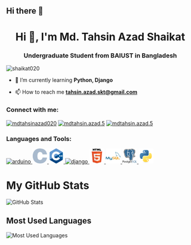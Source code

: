 ## Hi there 👋


<h1 align="center">Hi 👋, I'm Md. Tahsin Azad Shaikat</h1>
<h3 align="center">Undergraduate Student from BAIUST in Bangladesh</h3>

<p align="left"> <img src="https://komarev.com/ghpvc/?username=shaikat020&label=Profile%20views&color=0e75b6&style=flat" alt="shaikat020" /> </p>



- 🌱 I’m currently learning **Python, Django**

- 📫 How to reach me **tahsin.azad.skt@gmail.com**

<h3 align="left">Connect with me:</h3>
<p align="left">
<a href="https://linkedin.com/in/mdtahsinazad020" target="_blank"><img align="center" src="https://raw.githubusercontent.com/rahuldkjain/github-profile-readme-generator/master/src/images/icons/Social/linked-in-alt.svg" alt="mdtahsinazad020" height="30" width="40" /></a>
<a href="https://fb.com/mdtahsin.azad.5" target="_blank"><img align="center" src="https://raw.githubusercontent.com/rahuldkjain/github-profile-readme-generator/master/src/images/icons/Social/facebook.svg" alt="mdtahsin.azad.5" height="30" width="40" /></a>
<a href="https://instagram.com/mdtahsin.azad.5" target="_blank"><img align="center" src="https://raw.githubusercontent.com/rahuldkjain/github-profile-readme-generator/master/src/images/icons/Social/instagram.svg" alt="mdtahsin.azad.5" height="30" width="40" /></a>
</p>

<h3 align="left">Languages and Tools:</h3>
<p align="left"> <a href="https://www.arduino.cc/" target="_blank" rel="noreferrer"> <img src="https://cdn.worldvectorlogo.com/logos/arduino-1.svg" alt="arduino" width="40" height="40"/> </a> <a href="https://www.cprogramming.com/" target="_blank" rel="noreferrer"> <img src="https://raw.githubusercontent.com/devicons/devicon/master/icons/c/c-original.svg" alt="c" width="40" height="40"/> </a> <a href="https://www.w3schools.com/cpp/" target="_blank" rel="noreferrer"> <img src="https://raw.githubusercontent.com/devicons/devicon/master/icons/cplusplus/cplusplus-original.svg" alt="cplusplus" width="40" height="40"/> </a> <a href="https://www.djangoproject.com/" target="_blank" rel="noreferrer"> <img src="https://cdn.worldvectorlogo.com/logos/django.svg" alt="django" width="40" height="40"/> </a> <a href="https://www.w3.org/html/" target="_blank" rel="noreferrer"> <img src="https://raw.githubusercontent.com/devicons/devicon/master/icons/html5/html5-original-wordmark.svg" alt="html5" width="40" height="40"/> </a> <a href="https://www.mysql.com/" target="_blank" rel="noreferrer"> <img src="https://raw.githubusercontent.com/devicons/devicon/master/icons/mysql/mysql-original-wordmark.svg" alt="mysql" width="40" height="40"/> </a> <a href="https://www.postgresql.org" target="_blank" rel="noreferrer"> <img src="https://raw.githubusercontent.com/devicons/devicon/master/icons/postgresql/postgresql-original-wordmark.svg" alt="postgresql" width="40" height="40"/> </a> <a href="https://www.python.org" target="_blank" rel="noreferrer"> <img src="https://raw.githubusercontent.com/devicons/devicon/master/icons/python/python-original.svg" alt="python" width="40" height="40"/> </a> </p>

# My GitHub Stats  

<p align="left">
  <img src="https://github-readme-stats.vercel.app/api?username=shaikat020&show_icons=true&theme=tokyonight&icon_color=FFD43B" alt="GitHub Stats">
</p>

## Most Used Languages  
<p align="left">
  <img src="https://github-readme-stats.vercel.app/api/top-langs/?username=shaikat020&layout=compact&theme=tokyonight" alt="Most Used Languages">
</p>
